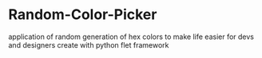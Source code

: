 # Random-Color-Picker
application of random generation of hex colors to make life easier for devs and designers
create with python flet framework

